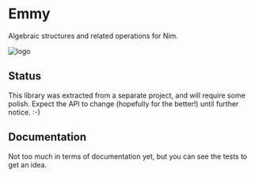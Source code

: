 Emmy
====

Algebraic structures and related operations for Nim.

![logo](https://raw.githubusercontent.com/unicredit/emmy/master/emmy.png)

Status
------

This library was extracted from a separate project, and will require some
polish. Expect the API to change (hopefully for the better!) until further
notice. :-)

Documentation
-------------

Not too much in terms of documentation yet, but you can see the tests
to get an idea.